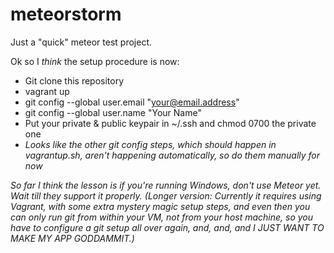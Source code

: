 # meteorstorm

Just a "quick" meteor test project.

Ok so I _think_ the setup procedure is now:
* Git clone this repository
* vagrant up
* git config --global user.email "your@email.address"
* git config --global user.name "Your Name"
* Put your private & public keypair in ~/.ssh and chmod 0700 the private one
* _Looks like the other git config steps, which should happen in vagrantup.sh, aren't happening automatically, so do them manually for now_

_So far I think the lesson is if you're running Windows, don't use Meteor yet. Wait till they support it properly. (Longer version: Currently it requires using Vagrant, with some extra mystery magic setup steps, and even then you can only run git from within your VM, not from your host machine, so you have to configure a git setup all over again, and, and, and I JUST WANT TO MAKE MY APP GODDAMMIT.)_
